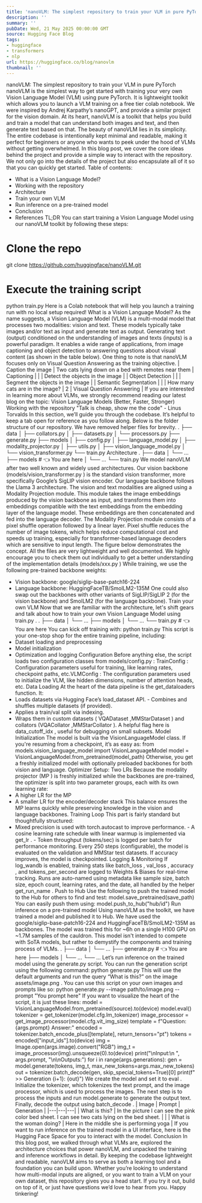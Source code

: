 ```yaml
---
title: 'nanoVLM: The simplest repository to train your VLM in pure PyTorch'
description: ''
summary: ''
pubDate: Wed, 21 May 2025 00:00:00 GMT
source: Hugging Face Blog
tags:
- huggingface
- transformers
- nlp
url: https://huggingface.co/blog/nanovlm
thumbnail: ''
---
```


nanoVLM: The simplest repository to train your VLM in pure PyTorch
nanoVLM is the simplest way to get started with training your very own Vision Language Model (VLM) using pure PyTorch. It is lightweight toolkit which allows you to launch a VLM training on a free tier colab notebook.
We were inspired by Andrej Karpathy’s nanoGPT, and provide a similar project for the vision domain.
At its heart, nanoVLM is a toolkit that helps you build and train a model that can understand both images and text, and then generate text based on that. The beauty of nanoVLM lies in its simplicity. The entire codebase is intentionally kept minimal and readable, making it perfect for beginners or anyone who wants to peek under the hood of VLMs without getting overwhelmed.
In this blog post, we cover the core ideas behind the project and provide a simple way to interact with the repository. We not only go into the details of the project but also encapsulate all of it so that you can quickly get started.
Table of contents:
- What is a Vision Language Model?
- Working with the repository
- Architecture
- Train your own VLM
- Run inference on a pre-trained model
- Conclusion
- References
TL;DR
You can start training a Vision Language Model using our nanoVLM toolkit by following these steps:
# Clone the repo
git clone https://github.com/huggingface/nanoVLM.git
# Execute the training script
python train.py
Here is a Colab notebook that will help you launch a training run with no local setup required!
What is a Vision Language Model?
As the name suggests, a Vision Language Model (VLM) is a multi-modal model that processes two modalities: vision and text. These models typically take images and/or text as input and generate text as output.
Generating text (output) conditioned on the understanding of images and texts (inputs) is a powerful paradigm. It enables a wide range of applications, from image captioning and object detection to answering questions about visual content (as shown in the table below). One thing to note is that nanoVLM focuses only on Visual Question Answering as the training objective.
| Caption the image | Two cats lying down on a bed with remotes near them | Captioning | |
| Detect the objects in the image | <locxx><locxx><locxx><locxx> |
Object Detection | |
| Segment the objects in the image | <segxx><segxx><segxx> |
Semantic Segmentation | |
| How many cats are in the image? | 2 | Visual Question Answering |
If you are interested in learning more about VLMs, we strongly recommend reading our latest blog on the topic: Vision Language Models (Better, Faster, Stronger)
Working with the repository
"Talk is cheap, show me the code" - Linus Torvalds
In this section, we’ll guide you through the codebase. It’s helpful to keep a tab open for reference as you follow along.
Below is the folder structure of our repository. We have removed helper files for brevity.
.
├── data
│ ├── collators.py
│ ├── datasets.py
│ └── processors.py
├── generate.py
├── models
│ ├── config.py
│ ├── language_model.py
│ ├── modality_projector.py
│ ├── utils.py
│ ├── vision_language_model.py
│ └── vision_transformer.py
└── train.py
Architecture
.
├── data
│ └── ...
├── models # 👈 You are here
│ └── ...
└── train.py
We model nanoVLM after two well known and widely used architectures. Our vision backbone
(models/vision_transformer.py
) is the standard vision transformer, more specifically Google’s
SigLIP vision encoder. Our language
backbone follows the Llama 3 architecture.
The vision and text modalities are aligned using a Modality Projection module. This module takes the image embeddings produced by the vision backbone as input, and transforms them into embeddings compatible with the text embeddings from the embedding layer of the language model. These embeddings are then concatenated and fed into the language decoder. The Modality Projection module consists of a pixel shuffle operation followed by a linear layer.
Pixel shuffle reduces the number of image tokens, which helps reduce computational cost and speeds up training, especially for transformer-based language decoders which are sensitive to input length. The figure below demonstrates the concept.
All the files are very lightweight and well documented. We highly encourage you to check them out
individually to get a better understanding of the implementation details (models/xxx.py
)
While training, we use the following pre-trained backbone weights:
- Vision backbone:
google/siglip-base-patch16-224
- Language backbone:
HuggingFaceTB/SmolLM2-135M
One could also swap out the backbones with other variants of SigLIP/SigLIP 2 (for the vision backbone) and SmolLM2 (for the language backbone).
Train your own VLM
Now that we are familiar with the architecture, let's shift gears and talk about how to train your own Vision Language Model using train.py
.
.
├── data
│ └── ...
├── models
│ └── ...
└── train.py # 👈 You are here
You can kick off training with:
python train.py
This script is your one-stop shop for the entire training pipeline, including:
- Dataset loading and preprocessing
- Model initialization
- Optimization and logging
Configuration
Before anything else, the script loads two configuration classes from models/config.py
:
TrainConfig
: Configuration parameters useful for training, like learning rates, checkpoint paths, etc.VLMConfig
: The configuration parameters used to initialize the VLM, like hidden dimensions, number of attention heads, etc.
Data Loading
At the heart of the data pipeline is the get_dataloaders
function. It:
- Loads datasets via Hugging Face’s
load_dataset
API. - Combines and shuffles multiple datasets (if provided).
- Applies a train/val split via indexing.
- Wraps them in custom datasets (
VQADataset
,MMStarDataset
) and collators (VQACollator
,MMStarCollator
).
A helpful flag here is
data_cutoff_idx
, useful for debugging on small subsets.
Model Initialization
The model is built via the VisionLanguageModel
class. If you're resuming from a checkpoint, it’s as easy as:
from models.vision_language_model import VisionLanguageModel
model = VisionLanguageModel.from_pretrained(model_path)
Otherwise, you get a freshly initialized model with optionally preloaded backbones for both vision and language.
Optimizer Setup: Two LRs
Because the modality projector (MP
) is freshly initialized while the backbones are pre-trained, the
optimizer is split into two parameter groups, each with its own learning rate:
- A higher LR for the MP
- A smaller LR for the encoder/decoder stack
This balance ensures the MP learns quickly while preserving knowledge in the vision and language backbones.
Training Loop
This part is fairly standard but thoughtfully structured:
- Mixed precision is used with
torch.autocast
to improve performance. - A cosine learning rate schedule with linear warmup is implemented via
get_lr
. - Token throughput (tokens/sec) is logged per batch for performance monitoring.
Every 250 steps (configurable), the model is evaluated on the validation and MMStar
test datasets. If accuracy improves, the model is checkpointed.
Logging & Monitoring
If log_wandb
is enabled, training stats like batch_loss
, val_loss
, accuracy
, and tokens_per_second
are logged to Weights & Biases for real-time tracking.
Runs are auto-named using metadata like sample size, batch size, epoch count, learning rates, and the date,
all handled by the helper get_run_name
.
Push to Hub
Use the following to push the trained model to the Hub for others to find and test:
model.save_pretrained(save_path)
You can easily push them using:
model.push_to_hub("hub/id")
Run inference on a pre-trained model
Using nanoVLM as the toolkit, we have trained a model and published it to Hub.
We have used the google/siglip-base-patch16-224
and HuggingFaceTB/SmolLM2-135M
as backbones. The model was
trained this for ~6h on a single H100 GPU on ~1.7M samples of the cauldron.
This model isn't intended to compete with SoTA models, but rather to demystify the components and training process of VLMs.
.
├── data
│ └── ...
├── generate.py # 👈 You are here
├── models
│ └── ...
└── ...
Let’s run inference on the trained model using the generate.py
script. You can run the generation script using the following command:
python generate.py
This will use the default arguments and run the query “What is this?” on the image assets/image.png
.
You can use this script on your own images and prompts like so:
python generate.py --image path/to/image.png --prompt "You prompt here"
If you want to visualize the heart of the script, it is just these lines:
model = VisionLanguageModel.from_pretrained(source).to(device)
model.eval()
tokenizer = get_tokenizer(model.cfg.lm_tokenizer)
image_processor = get_image_processor(model.cfg.vit_img_size)
template = f"Question: {args.prompt} Answer:"
encoded = tokenizer.batch_encode_plus([template], return_tensors="pt")
tokens = encoded["input_ids"].to(device)
img = Image.open(args.image).convert("RGB")
img_t = image_processor(img).unsqueeze(0).to(device)
print("\nInput:\n ", args.prompt, "\n\nOutputs:")
for i in range(args.generations):
gen = model.generate(tokens, img_t, max_new_tokens=args.max_new_tokens)
out = tokenizer.batch_decode(gen, skip_special_tokens=True)[0]
print(f" >> Generation {i+1}: {out}")
We create the model and set it to eval
. Initialize the tokenizer, which tokenizes the text prompt,
and the image processor, which is used to process the images. The next step is to process the inputs
and run model.generate
to generate the output text. Finally, decode the output using batch_decode
.
| Image | Prompt | Generation |
|---|---|---|
| What is this? | In the picture I can see the pink color bed sheet. I can see two cats lying on the bed sheet. | |
| What is the woman doing? | Here in the middle she is performing yoga |
If you want to run inference on the trained model in a UI interface, here is the Hugging Face Space for you to interact with the model.
Conclusion
In this blog post, we walked through what VLMs are, explored the architecture choices that power nanoVLM, and unpacked the training and inference workflows in detail.
By keeping the codebase lightweight and readable, nanoVLM aims to serve as both a learning tool and a foundation you can build upon. Whether you’re looking to understand how multi-modal inputs are aligned, or you want to train a VLM on your own dataset, this repository gives you a head start.
If you try it out, build on top of it, or just have questions we’d love to hear from you. Happy tinkering!